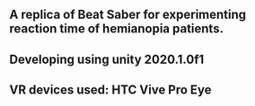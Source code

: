 ## A replica of Beat Saber for experimenting reaction time of hemianopia patients.
## Developing using unity 2020.1.0f1
## VR devices used: HTC Vive Pro Eye